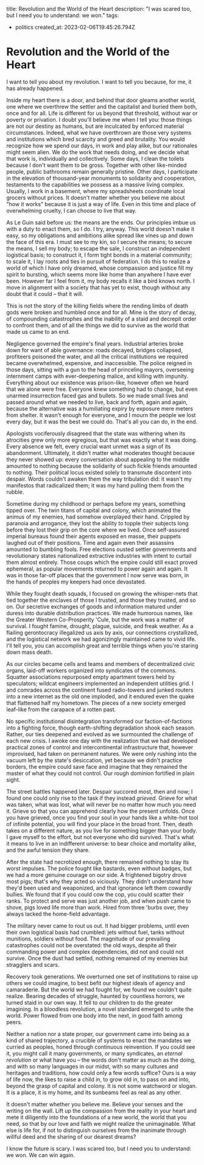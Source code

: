 title: Revolution and the World of the Heart
description: "I was scared too, but I need you to understand: we won."
tags:
- politics
created_at: 2023-02-06T19:45:26.794Z

# Revolution and the World of the Heart

I want to tell you about my revolution. I want to tell you because, for me, it has already happened.

Inside my heart there is a door, and behind that door gleams another world, one where we overthrew the settler and the capitalist and buried them both, once and for all. Life is different for us beyond that threshold, without war or poverty or privation. I doubt you'll believe me when I tell you: those things are not our destiny as humans, but are inculcated by enforced material circumstances. Indeed, what we have overthrown are those very systems and institutions which bred scarcity and greed and brutality. You would recognize how we spend our days, in work and play alike, but our rationales might seem alien. We do the work that needs doing, and we decide what that work is, individually and collectively. Some days, I clean the toilets because I don't want them to be gross. Together with other like-minded people, public bathrooms remain generally pristine. Other days, I participate in the elevation of thousand-year monuments to solidarity and cooperation, testaments to the capabilities we possess as a massive living complex. Usually, I work in a basement, where my spreadsheets coordinate local grocers without prices. It doesn't matter whether you believe me about "how it works" because it is just a way of life. Even in this time and place of overwhelming cruelty, I can choose to live that way.

As Le Guin said before us: the means are the ends. Our principles imbue us with a duty to enact them, so I do. I try, anyway. This world doesn't make it easy, so my obligations and ambitions alike spread like vines up and down the face of this era. I must see to my kin, so I secure the means; to secure the means, I sell my body; to escape the sale, I construct an independent logistical basis; to construct it, I form tight bonds in a material community; to scale it, I lay roots and ties in pursuit of federation. I do this to realize a world of which I have only dreamed, whose compassion and justice fill my spirit to bursting, which seems more like home than anywhere I have ever been. However far I feel from it, my body recalls it like a bird knows north. I move in alignment with a society that has yet to exist, though without any doubt that it could – that it will.

This is not the story of the killing fields where the rending limbs of death gods were broken and humbled once and for all. Mine is the story of decay, of compounding catastrophes and the inability of a staid and decrepit order to confront them, and of all the things we did to survive as the world that made us came to an end.

Negligence governed the empire's final years. Industrial arteries broke down for want of able governance: roads decayed, bridges collapsed, profiteers poisoned the water, and all the critical institutions we required became overwhelmed, expensive, and inaccessible. The police reigned in those days, sitting with a gun to the head of princeling mayors, overseeing internment camps with ever-deepening malice, and killing with impunity. Everything about our existence was prison-like, however often we heard that we alone were free. Everyone knew something had to change, but even unarmed insurrection faced gas and bullets. So we made small lives and passed around what we needed to live, back and forth, again and again, because the alternative was a humiliating expiry by exposure mere meters from shelter. It wasn't enough for everyone, and I mourn the people we lost every day, but it was the best we could do. That's all you can do, in the end.

Apologists vociferously disagreed that the state was withering when its atrocities grew only more egregious, but that was exactly what it was doing. Every absence we felt, every crucial want unmet was a sign of its abandonment. Ultimately, it didn't matter what moderates thought because they never showed up: every conversation about appealing to the middle amounted to nothing because the solidarity of such fickle friends amounted to nothing. Their political locus existed solely to transmute discontent into despair. Words couldn't awaken them the way tribulation did: it wasn't my manifestos that radicalized them; it was my hand pulling them from the rubble.

Sometime during my childhood or perhaps before my years, something tipped over. The twin titans of capital and colony, which animated the animus of my enemies, had somehow overplayed their hand. Crippled by paranoia and arrogance, they lost the ability to topple their subjects long before they lost their grip on the core where we lived. Once self-assured imperial bureaus found their agents exposed en masse, their puppets laughed out of their positions. Time and again even their assassins amounted to bumbling fools. Free elections ousted settler governments and revolutionary states nationalized extractive industries with intent to curtail them almost entirely. Those coups which the empire could still exact proved ephemeral, as popular movements returned to power again and again. It was in those far-off places that the government I now serve was born, in the hands of peoples my keepers had once devastated.

While they fought death squads, I focused on growing the whisper-nets that tied together the enclaves of those I trusted, and those they trusted, and so on. Our secretive exchanges of goods and information matured under duress into durable distribution practices. We made humorous names, like the Greater Western Co-Prosperity 'Cule, but the work was a matter of survival. I fought famine, drought, plague, suicide, and freak weather. As a flailing gerontocracy illegalized us axis by axis, our connections crystallized, and the logistical network we had agonizingly maintained came to vivid life. I'll tell you, you can accomplish great and terrible things when you're staring down mass death.

As our circles became cells and teams and members of decentralized civic organs, laid-off workers organized into syndicates of the commons. Squatter associations repurposed empty apartment towers held by speculators; wildcat engineers implemented an independent utilities grid. I and comrades across the continent fused radio-towers and junked routers into a new internet as the old one imploded, and it endured even the quake that flattened half my hometown. The pieces of a new society emerged leaf-like from the carapace of a rotten past.

No specific institutional disintegration transformed our faction-of-factions into a fighting force, though earth-shifting degradation shook each season. Rather, our ties deepened and evolved as we surmounted the challenge of each new crisis. I awoke one day with the realization that we had developed practical zones of control and intercontinental infrastructure that, however improvised, had taken on permanent natures. We were only rushing into the vacuum left by the state's desiccation, yet because we didn't practice borders, the empire could save face and imagine that they remained the master of what they could not control. Our rough dominion fortified in plain sight.

The street battles happened later. Despair succored most, then and now; I found one could only rise to the task if they instead *grieved*. Grieve for what was taken, what was lost, what will never be no matter how much you need it. Grieve so that you can apprehend clearly how the present unfolds. Once you have grieved, once you find your soul in your hands like a white-hot tool of infinite potential, you will find your place in the broad front. Then, death takes on a different nature, as you live for something bigger than your body. I gave myself to the effort, but not everyone who did survived. That's what it means to live in an indifferent universe: to bear choice and mortality alike, and the awful tension they share.

After the state had necrotized enough, there remained nothing to stay its worst impulses. The police fought like bastards, even without badges, but we had a more genuine courage on our side. A frightened bigotry drove most pigs; that's why they acted so viciously. They didn't understand how they'd been used and weaponized, and that ignorance left them cowardly bullies. We found that if you could cow the cop, you could scatter their ranks. To protect and serve was just another job, and when push came to shove, pigs loved life more than work. Hired from three 'burbs over, they always lacked the home-field advantage.

The military never came to rout us out. It had bigger problems, until even their own logistical basis had crumbled: jets without fuel, tanks without munitions, soldiers without food. The magnitude of our prevailing catastrophes could not be overstated: the old ways, despite all their commanding power and complex dependencies, did not and could not survive. Once the dust had settled, nothing remained of my enemies but stragglers and scars.

Recovery took generations. We overturned one set of institutions to raise up others we could imagine, to best befit our highest ideals of agency and camaraderie. But the world we had fought for, we found we couldn't quite realize. Bearing decades of struggle, haunted by countless horrors, we turned staid in our own way. It fell to our children to do the greater imagining. In a bloodless revolution, a novel standard emerged to unite the world. Power flowed from one body into the next, in good faith among peers.

Neither a nation nor a state proper, our government came into being as a kind of shared trajectory, a crucible of systems to enact the mandates we curried as peoples, honed through continuous reinvention. If you could see it, you might call it many governments, or many syndicates, an *eternal revolution* or what have you – the words don't matter as much as the doing, and with so many languages in our midst, with so many cultures and heritages and traditions, how could only a few words suffice? Ours is a way of life now, the likes to raise a child in, to grow old in, to pass on and into, beyond the grasp of capital and colony. It is not some watchword or slogan. It is a place, it is my home, and its sunbeams feel as real as any other.

It doesn't matter whether you believe me. Believe your senses and the writing on the wall. Lift up the compassion from the reality in your heart and mete it diligently into the foundations of a new world, the world that you need, so that by our love and faith we might realize the unimaginable. What else is life for, if not to distinguish ourselves from the inanimate through willful deed and the sharing of our dearest dreams?

I know the future is scary. I was scared too, but I need you to understand: we won. We can win again.
